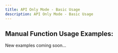 ```yaml
---
title: API Only Mode - Basic Usage
description: API Only Mode - Basic Usage
---
```


## Manual Function Usage Examples:

New examples coming soon...